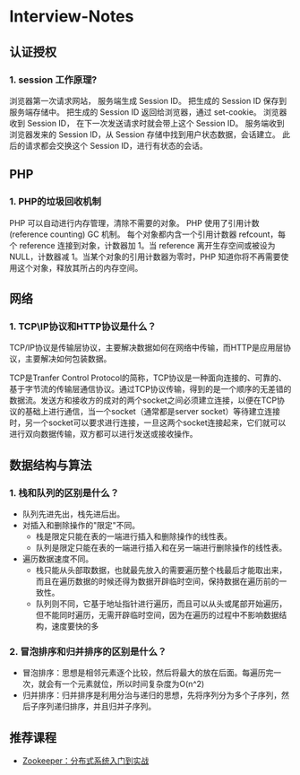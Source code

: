 # Interview-Notes

## 认证授权
### 1. session 工作原理?
浏览器第一次请求网站， 服务端生成 Session ID。
把生成的 Session ID 保存到服务端存储中。
把生成的 Session ID 返回给浏览器，通过 set-cookie。
浏览器收到 Session ID， 在下一次发送请求时就会带上这个 Session ID。
服务端收到浏览器发来的 Session ID，从 Session 存储中找到用户状态数据，会话建立。
此后的请求都会交换这个 Session ID，进行有状态的会话。

## PHP
### 1. PHP的垃圾回收机制
PHP 可以自动进行内存管理，清除不需要的对象。
PHP 使用了引用计数 (reference counting) GC 机制。
每个对象都内含一个引用计数器 refcount，每个 reference 连接到对象，计数器加 1。当 reference 离开生存空间或被设为 NULL，计数器减 1。当某个对象的引用计数器为零时，PHP 知道你将不再需要使用这个对象，释放其所占的内存空间。



## 网络
### 1. TCP\IP协议和HTTP协议是什么？
TCP/IP协议是传输层协议，主要解决数据如何在网络中传输，而HTTP是应用层协议，主要解决如何包装数据。

TCP是Tranfer Control Protocol的简称，TCP协议是一种面向连接的、可靠的、基于字节流的传输层通信协议。通过TCP协议传输，得到的是一个顺序的无差错的数据流。发送方和接收方的成对的两个socket之间必须建立连接，以便在TCP协议的基础上进行通信，当一个socket（通常都是server socket）等待建立连接时，另一个socket可以要求进行连接，一旦这两个socket连接起来，它们就可以进行双向数据传输，双方都可以进行发送或接收操作。



## 数据结构与算法
### 1. 栈和队列的区别是什么？
* 队列先进先出，栈先进后出。
* 对插入和删除操作的"限定"不同。
    - 栈是限定只能在表的一端进行插入和删除操作的线性表。
    - 队列是限定只能在表的一端进行插入和在另一端进行删除操作的线性表。
* 遍历数据速度不同。
    - 栈只能从头部取数据，也就最先放入的需要遍历整个栈最后才能取出来，而且在遍历数据的时候还得为数据开辟临时空间，保持数据在遍历前的一致性。
    - 队列则不同，它基于地址指针进行遍历，而且可以从头或尾部开始遍历，但不能同时遍历，无需开辟临时空间，因为在遍历的过程中不影响数据结构，速度要快的多

### 2. 冒泡排序和归并排序的区别是什么？
* 冒泡排序：思想是相邻元素逐个比较，然后将最大的放在后面。每遍历完一次，就会有一个元素就位，所以时间复杂度为O(n^2)
* 归并排序：归并排序是利用分治与递归的思想，先将序列分为多个子序列，然后子序列递归排序，并且归并子序列。

## 推荐课程
* [Zookeeper：分布式系统入门到实战](https://www.youtube.com/watch?v=BhosKsE8up8&list=RDCMUCrTVwxlwmn2CJINfuaiLB1Q&start_radio=1&t=213)
